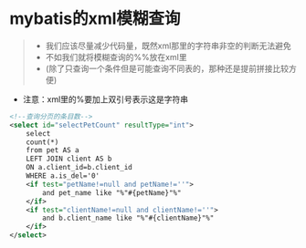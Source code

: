 # mybatis的xml模糊查询

> * 我们应该尽量减少代码量，既然xml那里的字符串非空的判断无法避免
> * 不如我们就将模糊查询的%%放在xml里
> * (除了只查询一个条件但是可能查询不同表的，那种还是提前拼接比较方便)

* 注意：xml里的%要加上双引号表示这是字符串

```xml
<!--查询分页的条目数-->
<select id="selectPetCount" resultType="int">
    select
    count(*)
    from pet AS a
    LEFT JOIN client AS b
    ON a.client_id=b.client_id
    WHERE a.is_del='0'
    <if test="petName!=null and petName!=''">
        and pet_name like "%"#{petName}"%"
    </if>
    <if test="clientName!=null and clientName!=''">
        and b.client_name like "%"#{clientName}"%"
    </if>
</select>
```